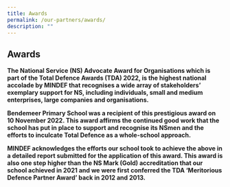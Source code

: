 ```yaml
---
title: Awards
permalink: /our-partners/awards/
description: ""
---
```

## Awards

<b>The National Service (NS) Advocate Award for Organisations which is part of the Total Defence Awards (TDA) 2022, is the highest national accolade by MINDEF that recognises a wide array of stakeholders’ exemplary support for NS, including individuals, small and medium enterprises, large companies and organisations.

Bendemeer Primary School was a recipient of this prestigious award on 10 November 2022. This award affirms the continued good work that the school has put in place to support and recognise its NSmen and the efforts to inculcate Total Defence as a whole-school approach.&nbsp;

MINDEF acknowledges the efforts our school took to achieve the above in a detailed report submitted for the application of this award. This award is also one step higher than the NS Mark (Gold) accreditation that our school achieved in 2021 and we were first conferred the TDA ‘Meritorious Defence Partner Award’ back in 2012 and 2013.</b>